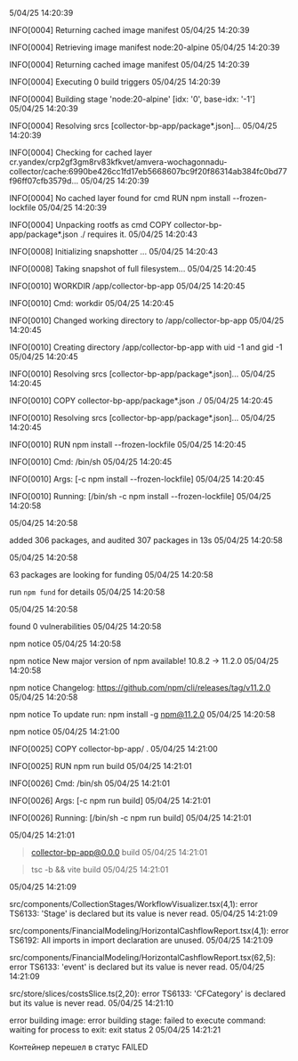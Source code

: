 5/04/25 14:20:39

INFO[0004] Returning cached image manifest
05/04/25 14:20:39

INFO[0004] Retrieving image manifest node:20-alpine
05/04/25 14:20:39

INFO[0004] Returning cached image manifest
05/04/25 14:20:39

INFO[0004] Executing 0 build triggers
05/04/25 14:20:39

INFO[0004] Building stage 'node:20-alpine' [idx: '0', base-idx: '-1']
05/04/25 14:20:39

INFO[0004] Resolving srcs [collector-bp-app/package*.json]...
05/04/25 14:20:39

INFO[0004] Checking for cached layer cr.yandex/crp2gf3gm8rv83kfkvet/amvera-wochagonnadu-collector/cache:6990be426cc1fd17eb5668607bc9f20f86314ab384fc0bd77f96ff07cfb3579d...
05/04/25 14:20:39

INFO[0004] No cached layer found for cmd RUN npm install --frozen-lockfile
05/04/25 14:20:39

INFO[0004] Unpacking rootfs as cmd COPY collector-bp-app/package*.json ./ requires it.
05/04/25 14:20:43

INFO[0008] Initializing snapshotter ...
05/04/25 14:20:43

INFO[0008] Taking snapshot of full filesystem...
05/04/25 14:20:45

INFO[0010] WORKDIR /app/collector-bp-app
05/04/25 14:20:45

INFO[0010] Cmd: workdir
05/04/25 14:20:45

INFO[0010] Changed working directory to /app/collector-bp-app
05/04/25 14:20:45

INFO[0010] Creating directory /app/collector-bp-app with uid -1 and gid -1
05/04/25 14:20:45

INFO[0010] Resolving srcs [collector-bp-app/package*.json]...
05/04/25 14:20:45

INFO[0010] COPY collector-bp-app/package*.json ./
05/04/25 14:20:45

INFO[0010] Resolving srcs [collector-bp-app/package*.json]...
05/04/25 14:20:45

INFO[0010] RUN npm install --frozen-lockfile
05/04/25 14:20:45

INFO[0010] Cmd: /bin/sh
05/04/25 14:20:45

INFO[0010] Args: [-c npm install --frozen-lockfile]
05/04/25 14:20:45

INFO[0010] Running: [/bin/sh -c npm install --frozen-lockfile]
05/04/25 14:20:58

05/04/25 14:20:58

added 306 packages, and audited 307 packages in 13s
05/04/25 14:20:58

05/04/25 14:20:58

63 packages are looking for funding
05/04/25 14:20:58

run `npm fund` for details
05/04/25 14:20:58

05/04/25 14:20:58

found 0 vulnerabilities
05/04/25 14:20:58

npm notice
05/04/25 14:20:58

npm notice New major version of npm available! 10.8.2 -> 11.2.0
05/04/25 14:20:58

npm notice Changelog: https://github.com/npm/cli/releases/tag/v11.2.0
05/04/25 14:20:58

npm notice To update run: npm install -g npm@11.2.0
05/04/25 14:20:58

npm notice
05/04/25 14:21:00

INFO[0025] COPY collector-bp-app/ .
05/04/25 14:21:00

INFO[0025] RUN npm run build
05/04/25 14:21:01

INFO[0026] Cmd: /bin/sh
05/04/25 14:21:01

INFO[0026] Args: [-c npm run build]
05/04/25 14:21:01

INFO[0026] Running: [/bin/sh -c npm run build]
05/04/25 14:21:01

05/04/25 14:21:01

> collector-bp-app@0.0.0 build
05/04/25 14:21:01

> tsc -b && vite build
05/04/25 14:21:01

05/04/25 14:21:09

src/components/CollectionStages/WorkflowVisualizer.tsx(4,1): error TS6133: 'Stage' is declared but its value is never read.
05/04/25 14:21:09

src/components/FinancialModeling/HorizontalCashflowReport.tsx(4,1): error TS6192: All imports in import declaration are unused.
05/04/25 14:21:09

src/components/FinancialModeling/HorizontalCashflowReport.tsx(62,5): error TS6133: 'event' is declared but its value is never read.
05/04/25 14:21:09

src/store/slices/costsSlice.ts(2,20): error TS6133: 'CFCategory' is declared but its value is never read.
05/04/25 14:21:10

error building image: error building stage: failed to execute command: waiting for process to exit: exit status 2
05/04/25 14:21:21

Контейнер перешел в статус FAILED